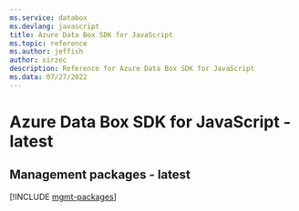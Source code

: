 ```yaml
---
ms.service: databox
ms.devlang: javascript
title: Azure Data Box SDK for JavaScript
ms.topic: reference
ms.author: jeffish
author: xirzec
description: Reference for Azure Data Box SDK for JavaScript
ms.data: 07/27/2022
---
```

# Azure Data Box SDK for JavaScript - latest

## Management packages - latest
[!INCLUDE [mgmt-packages](data-box-mgmt-index.md)]